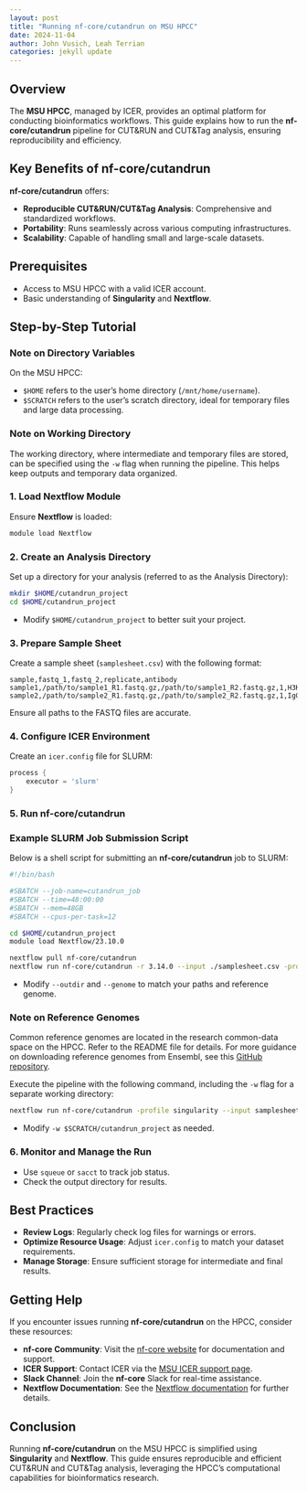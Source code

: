 ```yaml
---
layout: post
title: "Running nf-core/cutandrun on MSU HPCC"
date: 2024-11-04
author: John Vusich, Leah Terrian
categories: jekyll update
---
```


## Overview
The **MSU HPCC**, managed by ICER, provides an optimal platform for conducting bioinformatics workflows. This guide explains how to run the **nf-core/cutandrun** pipeline for CUT&RUN and CUT&Tag analysis, ensuring reproducibility and efficiency.

## Key Benefits of nf-core/cutandrun
**nf-core/cutandrun** offers:

- **Reproducible CUT&RUN/CUT&Tag Analysis**: Comprehensive and standardized workflows.
- **Portability**: Runs seamlessly across various computing infrastructures.
- **Scalability**: Capable of handling small and large-scale datasets.

## Prerequisites
- Access to MSU HPCC with a valid ICER account.
- Basic understanding of **Singularity** and **Nextflow**.

## Step-by-Step Tutorial

### Note on Directory Variables
On the MSU HPCC:
- `$HOME` refers to the user’s home directory (`/mnt/home/username`).
- `$SCRATCH` refers to the user’s scratch directory, ideal for temporary files and large data processing.

### Note on Working Directory
The working directory, where intermediate and temporary files are stored, can be specified using the `-w` flag when running the pipeline. This helps keep outputs and temporary data organized.

### 1. Load Nextflow Module
Ensure **Nextflow** is loaded:
```bash
module load Nextflow
```

### 2. Create an Analysis Directory
Set up a directory for your analysis (referred to as the Analysis Directory):
```bash
mkdir $HOME/cutandrun_project
cd $HOME/cutandrun_project
```
- Modify `$HOME/cutandrun_project` to better suit your project.

### 3. Prepare Sample Sheet
Create a sample sheet (`samplesheet.csv`) with the following format:
```csv
sample,fastq_1,fastq_2,replicate,antibody
sample1,/path/to/sample1_R1.fastq.gz,/path/to/sample1_R2.fastq.gz,1,H3K27me3
sample2,/path/to/sample2_R1.fastq.gz,/path/to/sample2_R2.fastq.gz,1,IgG
```
Ensure all paths to the FASTQ files are accurate.

### 4. Configure ICER Environment
Create an `icer.config` file for SLURM:
```groovy
process {
    executor = 'slurm'
}
```

### 5. Run nf-core/cutandrun

### Example SLURM Job Submission Script
Below is a shell script for submitting an **nf-core/cutandrun** job to SLURM:

```bash
#!/bin/bash

#SBATCH --job-name=cutandrun_job
#SBATCH --time=48:00:00
#SBATCH --mem=48GB
#SBATCH --cpus-per-task=12

cd $HOME/cutandrun_project
module load Nextflow/23.10.0

nextflow pull nf-core/cutandrun
nextflow run nf-core/cutandrun -r 3.14.0 --input ./samplesheet.csv -profile singularity --outdir ./cutandrun_results --genome GRCh38 -work-dir $SCRATCH/cutandrun_work -c ./nextflow.config
```
- Modify `--outdir` and `--genome` to match your paths and reference genome.

### Note on Reference Genomes
Common reference genomes are located in the research common-data space on the HPCC. Refer to the README file for details. For more guidance on downloading reference genomes from Ensembl, see this [GitHub repository](https://github.com/johnvusich/reference-genomes).

Execute the pipeline with the following command, including the `-w` flag for a separate working directory:

```bash
nextflow run nf-core/cutandrun -profile singularity --input samplesheet.csv --genome GRCh38 -c icer.config -w $SCRATCH/cutandrun_project
```
- Modify `-w $SCRATCH/cutandrun_project` as needed.

### 6. Monitor and Manage the Run
- Use `squeue` or `sacct` to track job status.
- Check the output directory for results.

## Best Practices
- **Review Logs**: Regularly check log files for warnings or errors.
- **Optimize Resource Usage**: Adjust `icer.config` to match your dataset requirements.
- **Manage Storage**: Ensure sufficient storage for intermediate and final results.

## Getting Help
If you encounter issues running **nf-core/cutandrun** on the HPCC, consider these resources:
- **nf-core Community**: Visit the [nf-core website](https://nf-co.re) for documentation and support.
- **ICER Support**: Contact ICER via the [MSU ICER support page](https://icer.msu.edu/contact).
- **Slack Channel**: Join the **nf-core** Slack for real-time assistance.
- **Nextflow Documentation**: See the [Nextflow documentation](https://www.nextflow.io/docs/latest/index.html) for further details.

## Conclusion
Running **nf-core/cutandrun** on the MSU HPCC is simplified using **Singularity** and **Nextflow**. This guide ensures reproducible and efficient CUT&RUN and CUT&Tag analysis, leveraging the HPCC’s computational capabilities for bioinformatics research.

